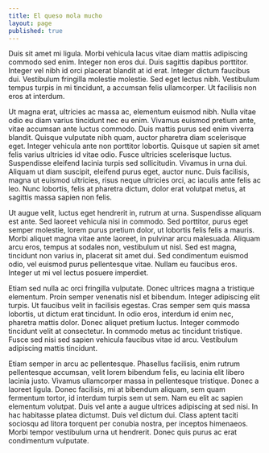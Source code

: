 ```yaml
---
title: El queso mola mucho
layout: page
published: true
---
```

Duis sit amet mi ligula. Morbi vehicula lacus vitae diam mattis adipiscing commodo sed enim. Integer non eros dui. Duis sagittis dapibus porttitor. Integer vel nibh id orci placerat blandit at id erat. Integer dictum faucibus dui. Vestibulum fringilla molestie molestie. Sed eget lectus nibh. Vestibulum tempus turpis in mi tincidunt, a accumsan felis ullamcorper. Ut facilisis non eros at interdum.

Ut magna erat, ultricies ac massa ac, elementum euismod nibh. Nulla vitae odio eu diam varius tincidunt nec eu enim. Vivamus euismod pretium ante, vitae accumsan ante luctus commodo. Duis mattis purus sed enim viverra blandit. Quisque vulputate nibh quam, auctor pharetra diam scelerisque eget. Integer vehicula ante non porttitor lobortis. Quisque ut sapien sit amet felis varius ultricies id vitae odio. Fusce ultricies scelerisque luctus. Suspendisse eleifend lacinia turpis sed sollicitudin. Vivamus in urna dui. Aliquam ut diam suscipit, eleifend purus eget, auctor nunc. Duis facilisis, magna ut euismod ultricies, risus neque ultricies orci, ac iaculis ante felis ac leo. Nunc lobortis, felis at pharetra dictum, dolor erat volutpat metus, at sagittis massa sapien non felis.

Ut augue velit, luctus eget hendrerit in, rutrum at urna. Suspendisse aliquam est ante. Sed laoreet vehicula nisi in commodo. Sed porttitor, purus eget semper molestie, lorem purus pretium dolor, ut lobortis felis felis a mauris. Morbi aliquet magna vitae ante laoreet, in pulvinar arcu malesuada. Aliquam arcu eros, tempus at sodales non, vestibulum ut nisl. Sed est magna, tincidunt non varius in, placerat sit amet dui. Sed condimentum euismod odio, vel euismod purus pellentesque vitae. Nullam eu faucibus eros. Integer ut mi vel lectus posuere imperdiet.

Etiam sed nulla ac orci fringilla vulputate. Donec ultrices magna a tristique elementum. Proin semper venenatis nisl et bibendum. Integer adipiscing elit turpis. Ut faucibus velit in facilisis egestas. Cras semper sem quis massa lobortis, ut dictum erat tincidunt. In odio eros, interdum id enim nec, pharetra mattis dolor. Donec aliquet pretium luctus. Integer commodo tincidunt velit at consectetur. In commodo metus ac tincidunt tristique. Fusce sed nisi sed sapien vehicula faucibus vitae id arcu. Vestibulum adipiscing mattis tincidunt.

Etiam semper in arcu ac pellentesque. Phasellus facilisis, enim rutrum pellentesque accumsan, velit lorem bibendum felis, eu lacinia elit libero lacinia justo. Vivamus ullamcorper massa in pellentesque tristique. Donec a laoreet ligula. Donec facilisis, mi at bibendum aliquam, sem quam fermentum tortor, id interdum turpis sem ut sem. Nam eu elit ac sapien elementum volutpat. Duis vel ante a augue ultrices adipiscing at sed nisi. In hac habitasse platea dictumst. Duis vel dictum dui. Class aptent taciti sociosqu ad litora torquent per conubia nostra, per inceptos himenaeos. Morbi tempor vestibulum urna ut hendrerit. Donec quis purus ac erat condimentum vulputate.